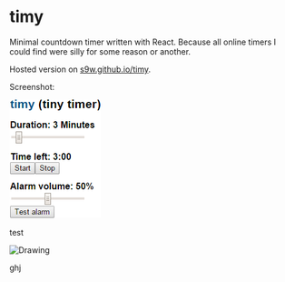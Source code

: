 # timy
Minimal countdown timer written with React. Because all online timers I could find were silly for some reason or another.

Hosted version on [s9w.github.io/timy](http://s9w.github.io/timy/).

Screenshot:

![](https://raw.githubusercontent.com/s9w/timy/master/screenshot.png)

test

<img src="https://raw.githubusercontent.com/s9w/font_compare/master/aa_anim.gif" alt="Drawing" style="width: 279px;"/>

ghj